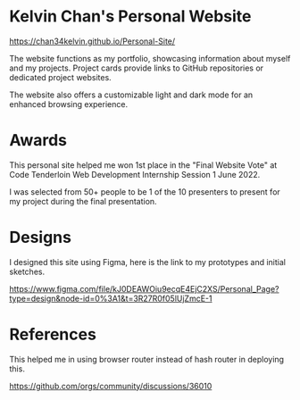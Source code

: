 # Kelvin Chan's Personal Website

https://chan34kelvin.github.io/Personal-Site/

The website functions as my portfolio, showcasing information about myself and my projects. Project cards provide links to GitHub repositories or dedicated project websites. 

The website also offers a customizable light and dark mode for an enhanced browsing experience.

# Awards

This personal site helped me won 1st place in the "Final Website Vote" at Code Tenderloin Web Development Internship Session 1 June 2022.

I was selected from 50+ people to be 1 of the 10 presenters to present for my project during the final presentation. 

# Designs

I designed this site using Figma, here is the link to my prototypes and initial sketches.

https://www.figma.com/file/kJ0DEAWOiu9ecqE4EjC2XS/Personal_Page?type=design&node-id=0%3A1&t=3R27R0f05lUjZmcE-1

# References

This helped me in using browser router instead of hash router in deploying this.

https://github.com/orgs/community/discussions/36010

